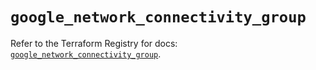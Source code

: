 # `google_network_connectivity_group`

Refer to the Terraform Registry for docs: [`google_network_connectivity_group`](https://registry.terraform.io/providers/hashicorp/google/6.26.0/docs/resources/network_connectivity_group).
